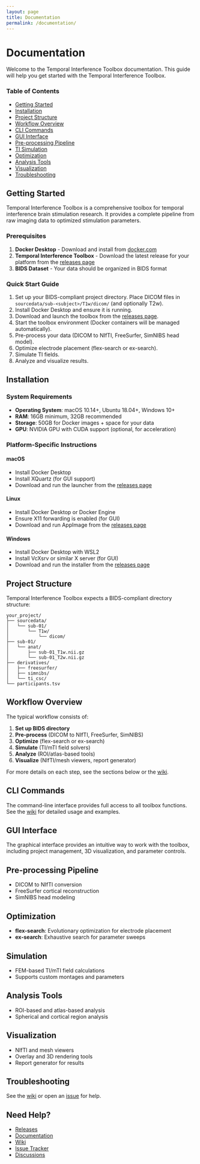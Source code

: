 ```yaml
---
layout: page
title: Documentation
permalink: /documentation/
---
```


# Documentation

Welcome to the Temporal Interference Toolbox documentation. This guide will help you get started with the Temporal Interference Toolbox.

<div class="doc-content">
  <div class="toc">
    <h3>Table of Contents</h3>
    <ul>
      <li><a href="#getting-started">Getting Started</a></li>
      <li><a href="#installation">Installation</a></li>
      <li><a href="#project-structure">Project Structure</a></li>
      <li><a href="#workflow-overview">Workflow Overview</a></li>
      <li><a href="#cli-commands">CLI Commands</a></li>
      <li><a href="#gui-interface">GUI Interface</a></li>
      <li><a href="#preprocessing">Pre-processing Pipeline</a></li>
      <li><a href="#simulation">TI Simulation</a></li>
      <li><a href="#optimization">Optimization</a></li>
      <li><a href="#analysis">Analysis Tools</a></li>
      <li><a href="#visualization">Visualization</a></li>
      <li><a href="#troubleshooting">Troubleshooting</a></li>
    </ul>
  </div>
</div>

## Getting Started

Temporal Interference Toolbox is a comprehensive toolbox for temporal interference brain stimulation research. It provides a complete pipeline from raw imaging data to optimized stimulation parameters.

### Prerequisites

1. **Docker Desktop** - Download and install from [docker.com](https://www.docker.com/products/docker-desktop)
2. **Temporal Interference Toolbox** - Download the latest release for your platform from the [releases page](/releases)
3. **BIDS Dataset** - Your data should be organized in BIDS format

### Quick Start Guide

1. Set up your BIDS-compliant project directory. Place DICOM files in `sourcedata/sub-<subject>/T1w/dicom/` (and optionally T2w).
2. Install Docker Desktop and ensure it is running.
3. Download and launch the toolbox from the [releases page](/releases).
4. Start the toolbox environment (Docker containers will be managed automatically).
5. Pre-process your data (DICOM to NIfTI, FreeSurfer, SimNIBS head model).
6. Optimize electrode placement (flex-search or ex-search).
7. Simulate TI fields.
8. Analyze and visualize results.

## Installation

### System Requirements

- **Operating System**: macOS 10.14+, Ubuntu 18.04+, Windows 10+
- **RAM**: 16GB minimum, 32GB recommended
- **Storage**: 50GB for Docker images + space for your data
- **GPU**: NVIDIA GPU with CUDA support (optional, for acceleration)

### Platform-Specific Instructions

#### macOS
- Install Docker Desktop
- Install XQuartz (for GUI support)
- Download and run the launcher from the [releases page](/releases)

#### Linux
- Install Docker Desktop or Docker Engine
- Ensure X11 forwarding is enabled (for GUI)
- Download and run AppImage from the [releases page](/releases)

#### Windows
- Install Docker Desktop with WSL2
- Install VcXsrv or similar X server (for GUI)
- Download and run the installer from the [releases page](/releases)

## Project Structure

Temporal Interference Toolbox expects a BIDS-compliant directory structure:

```
your_project/
├── sourcedata/
│   └── sub-01/
│       └── T1w/
│           └── dicom/
├── sub-01/
│   └── anat/
│       ├── sub-01_T1w.nii.gz
│       └── sub-01_T2w.nii.gz
├── derivatives/
│   ├── freesurfer/
│   ├── simnibs/
│   └── ti_csc/
└── participants.tsv
```

## Workflow Overview

The typical workflow consists of:

1. **Set up BIDS directory**
2. **Pre-process** (DICOM to NIfTI, FreeSurfer, SimNIBS)
3. **Optimize** (flex-search or ex-search)
4. **Simulate** (TI/mTI field solvers)
5. **Analyze** (ROI/atlas-based tools)
6. **Visualize** (NIfTI/mesh viewers, report generator)

For more details on each step, see the sections below or the [wiki](/wiki).

## CLI Commands

The command-line interface provides full access to all toolbox functions. See the [wiki](/wiki) for detailed usage and examples.

## GUI Interface

The graphical interface provides an intuitive way to work with the toolbox, including project management, 3D visualization, and parameter controls.

## Pre-processing Pipeline

- DICOM to NIfTI conversion
- FreeSurfer cortical reconstruction
- SimNIBS head modeling

## Optimization

- **flex-search**: Evolutionary optimization for electrode placement
- **ex-search**: Exhaustive search for parameter sweeps

## Simulation

- FEM-based TI/mTI field calculations
- Supports custom montages and parameters

## Analysis Tools

- ROI-based and atlas-based analysis
- Spherical and cortical region analysis

## Visualization

- NIfTI and mesh viewers
- Overlay and 3D rendering tools
- Report generator for results

## Troubleshooting

See the [wiki](/wiki) or open an [issue](https://github.com/idossha/TI-Toolbox/issues) for help.

## Need Help?

- [Releases](/releases)
- [Documentation](/documentation)
- [Wiki](/wiki)
- [Issue Tracker](https://github.com/idossha/TI-Toolbox/issues)
- [Discussions](https://github.com/idossha/TI-Toolbox/discussions) 